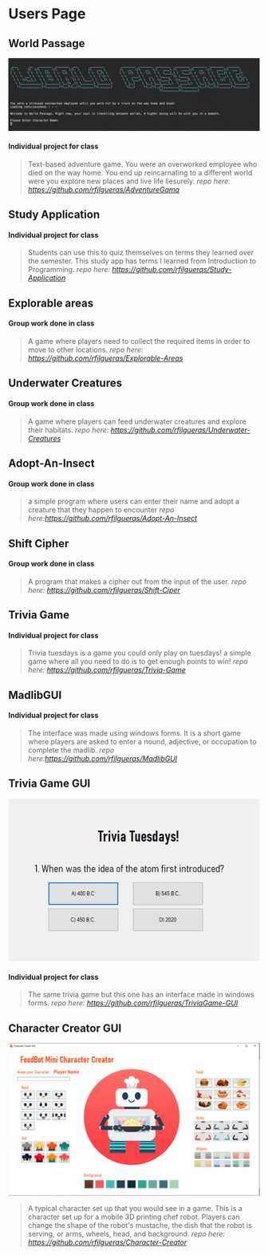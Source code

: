 # Users Page

## World Passage
![ScreenShot](/images/WorldPassage.png)
#### Individual project for class
> Text-based adventure game. You were an overworked employee who died on the way home. You end up reincarnating to a 
> different world were you explore new places and live life liesurely.
*repo here: https://github.com/rfilgueras/AdventureGama*

## Study Application
#### Individual project for class
> Students can use this to quiz themselves on terms they learned over the semester. This study app has terms I 
> learned from Introduction to Programming.
*repo here: https://github.com/rfilgueras/Study-Application*

## Explorable areas
#### Group work done in class
> A game where players need to collect the required items in order to move to other locations.
*repo here: https://github.com/rfilgueras/Explorable-Areas*

## Underwater Creatures
#### Group work done in class
> A game where players can feed underwater creatures and explore their habitats.
*repo here: https://github.com/rfilgueras/Underwater-Creatures*

## Adopt-An-Insect
#### Group work done in class
> a simple program where users can enter their name and adopt a creature that they happen to encounter
*repo here:https://github.com/rfilgueras/Adopt-An-Insect*

## Shift Cipher
#### Group work done in class
> A program that makes a cipher out from the input of the user.
*repo here: https://github.com/rfilgueras/Shift-Ciper*

## Trivia Game
#### Individual project for class
> Trivia tuesdays is a game you could only play on tuesdays! a simple game where all you need to do is to get 
> enough points to win! 
*repo here: https://github.com/rfilgueras/Trivia-Game*

## MadlibGUI
#### Individual project for class
> The interface was made using windows forms. It is a short game where players are asked to enter a nound, 
> adjective, or occupation to complete the madlib.
*repo here:https://github.com/rfilgueras/MadlibGUI*

## Trivia Game GUI
![ScreenShot](/images/TriviaGameGUI.png)
#### Individual project for class
> The same trivia game but this one has an interface made in windows forms. 
*repo here: https://github.com/rfilgueras/TriviaGame-GUI*

## Character Creator GUI
![ScreenShot](/images/CharacterCreator.png)
> A typical character set up that you would see in a game. This is a character set up for a mobile 3D printing
> chef robot. Players can change the shape of the robot's mustache, the dish that the robot is serving, or
> arms, wheels, head, and background. 
*repo here: https://github.com/rfilgueras/Character-Creator*
